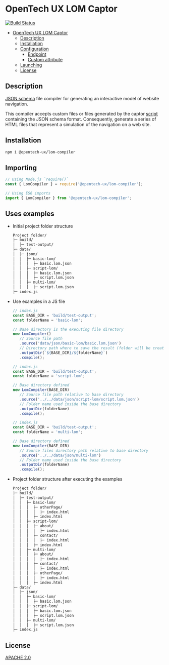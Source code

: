 # OpenTech UX LOM Captor

[![Build Status](https://img.shields.io/endpoint.svg?url=https%3A%2F%2Factions-badge.atrox.dev%2Fopentech-ux%2Flom-compiler%2Fbadge%3Fref%3Dmaster&style=flat)](https://actions-badge.atrox.dev/opentech-ux/lom-compiler/goto?ref=master)

-  [OpenTech UX LOM Captor](#opentech-ux-lom-captor)
   -  [Description](#description)
   -  [Installation](#installation)
   -  [Configuration](#configuration)
      -  [Endpoint](#endpoint)
      -  [Custom attribute](#custom-attribute)
   -  [Launching](#launching)
   -  [License](#license)

## Description

[JSON schema](https://opentech-ux.github.io/lom-format/) file compiler for generating an interactive
model of website navigation.

This compiler accepts custom files or files generated by the captor
[script](https://github.com/opentech-ux/lom-captor) containing the JSON schema format. Consequently,
generate a series of HTML files that represent a simulation of the navigation on a web site.

## Installation

```bash
npm i @opentech-ux/lom-compiler
```

## Importing

```js
// Using Node.js `require()`
const { LomCompiler } = require('@opentech-ux/lom-compiler');

// Using ES6 imports
import { LomCompiler } from '@opentech-ux/lom-compiler';
```

## Uses examples

-  Initial project folder structure

   ```txt
   Project folder/
   ├─ build/
   │  ├─ test-output/
   ├─ data/
   │  ├─ json/
   │  │  ├─ basic-lom/
   │  │  │  ├─ basic.lom.json
   │  │  ├─ script-lom/
   │  │  │  ├─ basic.lom.json
   │  │  │  ├─ script.lom.json
   │  │  ├─ multi-lom/
   │  │  │  ├─ script.lom.json
   ├─ index.js
   ```

-  Use examples in a JS file

   ```js
   // index.js
   const BASE_DIR = 'build/test-output';
   const folderName = 'basic-lom';

   // Base directory is the executing file directory
   new LomCompiler()
      // Source file path
      .source('data/json/basic-lom/basic.lom.json')
      // Directory path where to save the result (folder will be created in case of needed)
      .outputDir(`${BASE_DIR}/${folderName}`)
      .compile();
   ```

   ```js
   // index.js
   const BASE_DIR = 'build/test-output';
   const folderName = 'script-lom';

   // Base directory defined
   new LomCompiler(BASE_DIR)
      // Source file path relative to base directory
      .source('../../data/json/script-lom/script.lom.json')
      // Folder name used inside the base directory
      .outputDir(folderName)
      .compile();
   ```

   ```js
   // index.js
   const BASE_DIR = 'build/test-output';
   const folderName = 'multi-lom';

   // Base directory defined
   new LomCompiler(BASE_DIR)
      // Source files directory path relative to base directory
      .source('../../data/json/multi-lom')
      // Folder name used inside the base directory
      .outputDir(folderName)
      .compile();
   ```

-  Project folder structure after executing the examples

   ```txt
   Project folder/
   ├─ build/
   │  ├─ test-output/
   │  │  ├─ basic-lom/
   │  │  │  ├─ otherPage/
   │  │  │  │  ├─ index.html
   │  │  │  ├─ index.html
   │  │  ├─ script-lom/
   │  │  │  ├─ about/
   │  │  │  │  ├─ index.html
   │  │  │  ├─ contact/
   │  │  │  │  ├─ index.html
   │  │  │  ├─ index.html
   │  │  ├─ multi-lom/
   │  │  │  ├─ about/
   │  │  │  │  ├─ index.html
   │  │  │  ├─ contact/
   │  │  │  │  ├─ index.html
   │  │  │  ├─ otherPage/
   │  │  │  │  ├─ index.html
   │  │  │  ├─ index.html
   ├─ data/
   │  ├─ json/
   │  │  ├─ basic-lom/
   │  │  │  ├─ basic.lom.json
   │  │  ├─ script-lom/
   │  │  │  ├─ basic.lom.json
   │  │  │  ├─ script.lom.json
   │  │  ├─ multi-lom/
   │  │  │  ├─ script.lom.json
   ├─ index.js
   ```

## License

[APACHE 2.0](LICENSE)
